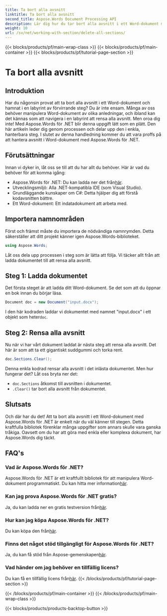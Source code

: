 ```yaml
---
title: Ta bort alla avsnitt
linktitle: Ta bort alla avsnitt
second_title: Aspose.Words Document Processing API
description: Lär dig hur du tar bort alla avsnitt i ett Word-dokument med Aspose.Words för .NET med den här lätta att följa, steg-för-steg-guide.
weight: 10
url: /sv/net/working-with-section/delete-all-sections/
---
```


{{< blocks/products/pf/main-wrap-class >}}
{{< blocks/products/pf/main-container >}}
{{< blocks/products/pf/tutorial-page-section >}}

# Ta bort alla avsnitt

## Introduktion

Har du någonsin provat att ta bort alla avsnitt i ett Word-dokument och hamnat i en labyrint av förvirrande steg? Du är inte ensam. Många av oss behöver manipulera Word-dokument av olika anledningar, och ibland kan det kännas som att navigera i en labyrint att rensa alla avsnitt. Men oroa dig inte! Med Aspose.Words för .NET blir denna uppgift lätt som en plätt. Den här artikeln leder dig genom processen och delar upp den i enkla, hanterbara steg. I slutet av denna handledning kommer du att vara proffs på att hantera avsnitt i Word-dokument med Aspose.Words för .NET.

## Förutsättningar

Innan vi dyker in, låt oss se till att du har allt du behöver. Här är vad du behöver för att komma igång:

-  Aspose.Words för .NET: Du kan ladda ner det från[här](https://releases.aspose.com/words/net/).
- Utvecklingsmiljö: Alla .NET-kompatibla IDE (som Visual Studio).
- Grundläggande kunskaper om C#: Detta hjälper dig att förstå kodavsnitten bättre.
- Ett Word-dokument: Ett indatadokument att arbeta med.

## Importera namnområden

Först och främst måste du importera de nödvändiga namnrymden. Detta säkerställer att ditt projekt känner igen Aspose.Words-biblioteket.

```csharp
using Aspose.Words;
```

Låt oss dela upp processen i steg som är lätta att följa. Vi täcker allt från att ladda dokumentet till att rensa alla avsnitt.

## Steg 1: Ladda dokumentet

Det första steget är att ladda ditt Word-dokument. Se det som att du öppnar en bok innan du börjar läsa.

```csharp
Document doc = new Document("input.docx");
```

 I den här kodraden laddar vi dokumentet med namnet "input.docx" i ett objekt som heter`doc`.

## Steg 2: Rensa alla avsnitt

Nu när vi har vårt dokument laddat är nästa steg att rensa alla avsnitt. Det här är som att ta ett gigantiskt suddgummi och torka rent.

```csharp
doc.Sections.Clear();
```

Denna enkla kodrad rensar alla avsnitt i det inlästa dokumentet. Men hur fungerar det? Låt oss bryta ner det:

- `doc.Sections` åtkomst till avsnitten i dokumentet.
- `.Clear()` tar bort alla avsnitt från dokumentet.

## Slutsats

Och där har du det! Att ta bort alla avsnitt i ett Word-dokument med Aspose.Words för .NET är enkelt när du väl känner till stegen. Detta kraftfulla bibliotek förenklar många uppgifter som annars skulle vara ganska tråkiga. Oavsett om du har att göra med enkla eller komplexa dokument, har Aspose.Words dig täckt. 

## FAQ's

### Vad är Aspose.Words för .NET?
 Aspose.Words för .NET är ett kraftfullt bibliotek för att manipulera Word-dokument programmatiskt. Du kan hitta mer information[här](https://reference.aspose.com/words/net/).

### Kan jag prova Aspose.Words för .NET gratis?
 Ja, du kan ladda ner en gratis testversion från[här](https://releases.aspose.com/).

### Hur kan jag köpa Aspose.Words för .NET?
 Du kan köpa den från[här](https://purchase.aspose.com/buy).

### Finns det något stöd tillgängligt för Aspose.Words för .NET?
Ja, du kan få stöd från Aspose-gemenskapen[här](https://forum.aspose.com/c/words/8).

### Vad händer om jag behöver en tillfällig licens?
 Du kan få en tillfällig licens från[här](https://purchase.aspose.com/temporary-license/).
{{< /blocks/products/pf/tutorial-page-section >}}

{{< /blocks/products/pf/main-container >}}
{{< /blocks/products/pf/main-wrap-class >}}

{{< blocks/products/products-backtop-button >}}
